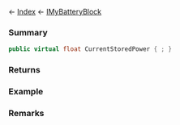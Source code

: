 ← [Index](Api-Index) ← [IMyBatteryBlock](Sandbox.ModAPI.Ingame.IMyBatteryBlock)

### Summary

```csharp
public virtual float CurrentStoredPower { ; }
```

### Returns

### Example

### Remarks

